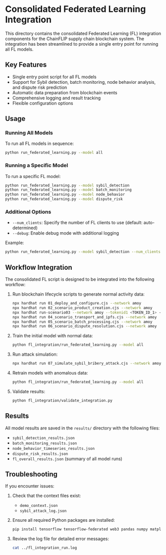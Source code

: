 # Consolidated Federated Learning Integration

This directory contains the consolidated Federated Learning (FL) integration components for the ChainFLIP supply chain blockchain system. The integration has been streamlined to provide a single entry point for running all FL models.

## Key Features

- Single entry point script for all FL models
- Support for Sybil detection, batch monitoring, node behavior analysis, and dispute risk prediction
- Automatic data preparation from blockchain events
- Comprehensive logging and result tracking
- Flexible configuration options

## Usage

### Running All Models

To run all FL models in sequence:

```bash
python run_federated_learning.py --model all
```

### Running a Specific Model

To run a specific FL model:

```bash
python run_federated_learning.py --model sybil_detection
python run_federated_learning.py --model batch_monitoring
python run_federated_learning.py --model node_behavior
python run_federated_learning.py --model dispute_risk
```

### Additional Options

- `--num_clients`: Specify the number of FL clients to use (default: auto-determined)
- `--debug`: Enable debug mode with additional logging

Example:
```bash
python run_federated_learning.py --model sybil_detection --num_clients 3 --debug
```

## Workflow Integration

The consolidated FL script is designed to be integrated into the following workflow:

1. Run blockchain lifecycle scripts to generate normal activity data:
   ```bash
   npx hardhat run 01_deploy_and_configure.cjs --network amoy
   npx hardhat run 02_scenario_product_creation.cjs --network amoy
   npx hardhat run-scenario03 --network amoy --tokenid1 <TOKEN_ID_1> --cid1 <IPFS_CID_FOR_TOKEN_1> --tokenid2 <TOKEN_ID_2> --cid2 <IPFS_CID_FOR_TOKEN_2> --tokenid3 <TOKEN_ID_3> --cid3 <IPFS_CID_FOR_TOKEN_3>
   npx hardhat run 04_scenario_transport_and_ipfs.cjs --network amoy
   npx hardhat run 05_scenario_batch_processing.cjs --network amoy
   npx hardhat run 06_scenario_dispute_resolution.cjs --network amoy
   ```

2. Train the initial model with normal data:
   ```bash
   python fl_integration/run_federated_learning.py --model all
   ```

3. Run attack simulation:
   ```bash
   npx hardhat run 07_simulate_sybil_bribery_attack.cjs --network amoy
   ```

4. Retrain models with anomalous data:
   ```bash
   python fl_integration/run_federated_learning.py --model all
   ```

5. Validate results:
   ```bash
   python fl_integration/validate_integration.py
   ```

## Results

All model results are saved in the `results/` directory with the following files:
- `sybil_detection_results.json`
- `batch_monitoring_results.json`
- `node_behavior_timeseries_results.json`
- `dispute_risk_results.json`
- `fl_overall_results.json` (summary of all model runs)

## Troubleshooting

If you encounter issues:

1. Check that the context files exist:
   - `demo_context.json`
   - `sybil_attack_log.json`

2. Ensure all required Python packages are installed:
   ```bash
   pip install tensorflow tensorflow-federated web3 pandas numpy matplotlib
   ```

3. Review the log file for detailed error messages:
   ```bash
   cat ../fl_integration_run.log
   ```

